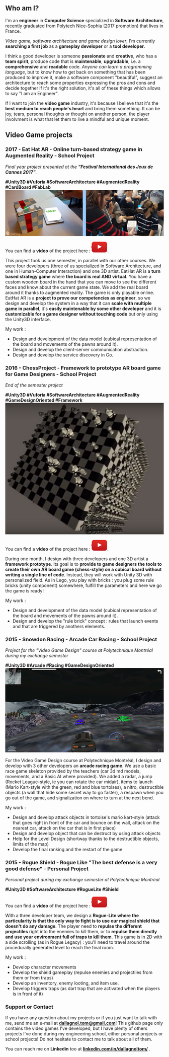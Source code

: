 ## Who am I?

I'm an **engineer** in **Computer Science** specialized in **Software Architecture**, recently graduated from Polytech Nice-Sophia (2017 promotion) that lives in France.

_Video game, software architecture and game design lover_, I'm currently **searching a first job** as a **gameplay developer** or a **tool developer**.

I think a good developer is someone **passionate** and **creative**, who has a **team spirit**, produce code that is **maintenable**,  **upgradable**, i.e. a **comprehensive** and **readable** code. _Anyone can learn a programming language_, but to know how to get back on something that has been produced to improve it, make a software component "beautiful", suggest an architecture to reach some properties expressing the pros and cons and decide together if it's the right solution, it's all of these things which allows to say "I am an Engineer".

If I want to join the **video game** industry, it's because I believe that it's the **best medium to reach people's heart** and bring them something. It can be joy, tears, personal thoughts or thought on another person, the player involvment is what that let them to live a mindful and unique moment.

## Video Game projects

### 2017 - Eat Hat AR - Online turn-based strategy game in Augmented Reality - School Project
_Final year project presented at the **"Festival International des Jeux de Cannes 2017"**._

**#Unity3D #Vuforia #SoftwareArchitecture #AugmentedReality #CardBoard #FabLab**
![Eat Hat AR descriptive photo](/tom_site/eat_hat.png)

You can find a **video** of the project here : [![Youtube icon for eat hat](/tom_site/yt_icon.png)](https://www.youtube.com/watch?v=LyKAzMAzhVQ).

This project took us one semester, in parallel with our other courses. We were four developers (three of us specialized in Software Architecture, and one in Human-Computer Interaction) and one 3D artist. EatHat AR is a **turn based strategy game** where **the board is real AND virtual**. You have a custom wooden board in the hand that you can move to see the different faces and know about the current game state. We add the real board around it thanks to augmented reality. The game is only playable online.
EatHat AR is a **project to prove our competencies as engineer**, so we design and develop the system in a way that it can **scale with multiple game in parallel**, it's **easily maintenable by some other developer** and it is **customizable for a game designer without touching code** but only using the Unity3D interface.

My work :
- Design and development of the data model (cubical representation of the board and movements of the pawns around it).
- Design and develop the client-server communication abstraction.
- Design and develop the service discovery in Go.

### 2016 - ChessProject - Framework to prototype AR board game for Game Designers - School Project
_End of the semester project_

**#Unity3D #Vuforia #SoftwareArchitecture #AugmentedReality #GameDesignOriented #Framework**
![ChessProject descriptive photo](/tom_site/chessproject.png)


You can find a **video** of the project here : [![Youtube icon for eat hat](/tom_site/yt_icon.png)](https://www.youtube.com/watch?v=Hhxcq4Dgzz8).

During one month, I design with three developers and one 3D artist a **framework prototype**. Its goal is to **provide to game designers the tools to create their own AR board game (chess-style) on a cubical board without writing a single line of code**. Instead, they will work with Unity 3D with personalized field. As in Lego, you play with bricks : you plug some rule bricks (unity component) somewhere, fulfill the parameters and here we go the game is ready!

My work :
- Design and development of the data model (cubical representation of the board and movements of the pawns around it).
- Design and develop the "rule brick" concept : rules that launch events and that are triggered by anothers elements.

### 2015 - Snowdon Racing - Arcade Car Racing - School Project
_Project for the "Video Game Design" course at Polytechnique Montréal during my exchange semester_

**#Unity3D #Arcade #Racing #GameDesignOriented**
![Snowdon Racing picture](/tom_site/snowdon_racing.png)


For the Video Game Design course at Polytechnique Montréal, I design and develop with 3 other developers an **arcade racing game**. We use a basic race game skeleton provided by the teachers (car 3d md models, movements, and a Basic AI where provided). We added a radar, a jump (Rocket League-style, ie you can rotate the car midair), items to launch (Mario Kart-style with the green, red and blue tortoises), a nitro, destructible objects (a wall that hide some secret way to go faster), a respawn when you go out of the game, and signalization on where to turn at the next bend.

My work :
- Design and develop attack objects in tortoise's mario kart-style (attack that goes right in front of the car and bounce on the wall, attack on the nearest car, attack on the car that is in first place)
- Design and develop object that can be destruct by using attack objects
- Help for the Level Design (shortway thanks to the destructible objects, limits of the map)
- Develop the final ranking and the restart of the game

### 2015 - Rogue Shield - Rogue Like "The best defense is a very good defense" - Personal Project
_Personal project during my exchange semester at Polytechnique Montréal_

**#Unity3D #SoftwareArchitecture #RogueLite #Shield**

You can find a **video** of the project here : [![Youtube icon for eat hat](/tom_site/yt_icon.png)](https://www.youtube.com/watch?v=5zhBV104Mas).


With a three developer team, we design a **Rogue-Lite where the particularity is that the only way to fight is to use our magical shield that doesn't do any damage**. The player need to **repulse the different projectiles** right into the enemies to kill them, or to **repulse them directly and use your environment full of traps to kill them**.
This game is in 2D with a side scrolling (as in Rogue Legacy) : you'll need to travel around the procedurally generated level to reach the final room.

My work :
- Develop character movements
- Develop the shield gameplay (repulse enemies and projectiles from them or from traps)
- Develop an inventory, enemy looting, and item use.
- Develop triggers traps (as dart trap that are activated when the players is in front of it)

### Support or Contact

If you have any question about my projects or if you just want to talk with me, send me an e-mail at **[dallagnol.tom@gmail.com](mailto:dallagnol.tom@gmail.com)**! This github page only contains the video games I've developed, but I have plenty of others projects I've done during my engineering school, either personal projects or school projects! Do not hesitate to contact me to talk about all of them.

You can reach me on **Linkedin** too at **[linkedin.com/in/dallagnoltom/](https://www.linkedin.com/in/dallagnoltom/)** .

